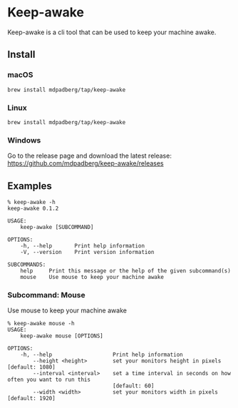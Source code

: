 # Keep-awake
Keep-awake is a cli tool that can be used to keep your machine awake.

## Install

### macOS
```
brew install mdpadberg/tap/keep-awake
```

### Linux
```
brew install mdpadberg/tap/keep-awake
```

### Windows   
Go to the release page and download the latest release: https://github.com/mdpadberg/keep-awake/releases

## Examples
```console
% keep-awake -h
keep-awake 0.1.2

USAGE:
    keep-awake [SUBCOMMAND]

OPTIONS:
    -h, --help       Print help information
    -V, --version    Print version information

SUBCOMMANDS:
    help     Print this message or the help of the given subcommand(s)
    mouse    Use mouse to keep your machine awake

```

### Subcommand: Mouse
Use mouse to keep your machine awake

```console
% keep-awake mouse -h
USAGE:
    keep-awake mouse [OPTIONS]

OPTIONS:
    -h, --help                   Print help information
        --height <height>        set your monitors height in pixels [default: 1080]
        --interval <interval>    set a time interval in seconds on how often you want to run this
                                 [default: 60]
        --width <width>          set your monitors width in pixels [default: 1920]
```